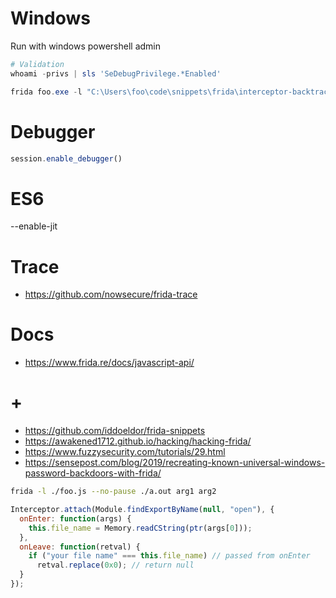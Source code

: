 # Windows

Run with windows powershell admin

```ps1
# Validation
whoami -privs | sls 'SeDebugPrivilege.*Enabled'

frida foo.exe -l "C:\Users\foo\code\snippets\frida\interceptor-backtrace.js"
```

# Debugger

```javascript
session.enable_debugger()
```

# ES6

--enable-jit

# Trace

- https://github.com/nowsecure/frida-trace

# Docs

- https://www.frida.re/docs/javascript-api/

# +

- https://github.com/iddoeldor/frida-snippets
- https://awakened1712.github.io/hacking/hacking-frida/
- https://www.fuzzysecurity.com/tutorials/29.html
- https://sensepost.com/blog/2019/recreating-known-universal-windows-password-backdoors-with-frida/

```bash
frida -l ./foo.js --no-pause ./a.out arg1 arg2
```

```javascript
Interceptor.attach(Module.findExportByName(null, "open"), {
  onEnter: function(args) {
    this.file_name = Memory.readCString(ptr(args[0]));
  },
  onLeave: function(retval) {
    if ("your file name" === this.file_name) // passed from onEnter
      retval.replace(0x0); // return null
  }
});
```


